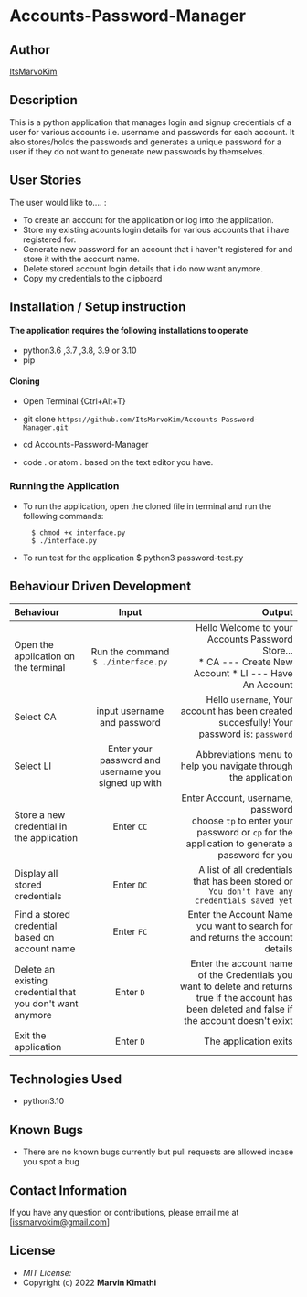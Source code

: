 # Accounts-Password-Manager
## Author

[ItsMarvoKim](https://github.com/ItsMarvoKim)


## Description

This is a python application that manages login and signup credentials of a user for various accounts i.e. username and passwords for each account. It also stores/holds the passwords and generates a unique password for a user if they do not want to generate new passwords by themselves.

## User Stories

The user would like to.... :
* To create an account for the application or log into the application.
* Store my existing acounts login details for various accounts that i have registered for.
* Generate new password for an account that i haven't registered for and store it with the account name.   
* Delete stored account login details that i do now want anymore.
* Copy my credentials to the clipboard


## Installation / Setup instruction

#### The application requires the following installations to operate 
* python3.6 ,3.7 ,3.8, 3.9 or 3.10 
* pip


#### Cloning

* Open Terminal {Ctrl+Alt+T}

* git clone ```https://github.com/ItsMarvoKim/Accounts-Password-Manager.git```

* cd Accounts-Password-Manager

* code . or atom . based on the text editor you have.


### Running the Application

* To run the application, open the cloned file in terminal and run the following commands:

        $ chmod +x interface.py
        $ ./interface.py
* To run test for the application
        $ python3 password-test.py

## Behaviour Driven Development

| Behaviour | Input | Output |
| :---------------- | :---------------: | ------------------: |
|Open the application on the terminal | Run the command ```$ ./interface.py```|Hello Welcome to your Accounts Password Store... <br>* CA ---  Create New Account * LI ---  Have An Account |
|Select  CA| input username and password| Hello ```username```, Your account has been created succesfully! Your password is: ```password```|
|Select LI  | Enter your password and username you signed up with| Abbreviations menu to help you navigate through the application|
|Store a new credential in the application| Enter ```CC```|Enter Account, username, password<br>choose ```tp``` to enter your password or ```cp``` for the application to generate a password for you |
|Display all stored credentials | Enter ```DC```|A list of all credentials that has been stored or ```You don't have any credentials saved yet``` |
|Find a stored credential based on account name|Enter ```FC```| Enter the Account Name you want to search for and returns the account details|
|Delete an existing credential that you don't want anymore|Enter ```D```|Enter the account name of the Credentials you want to delete and returns true if the account has been deleted and false if the account doesn't exixt|
|Exit the application| Enter ```D```| The application exits|

## Technologies Used

* python3.10

## Known Bugs
* There are no known bugs currently but pull requests are allowed incase you spot a bug

## Contact Information 

If you have any question or contributions, please email me at [issmarvokim@gmail.com]

## License
* *MIT License:*
* Copyright (c) 2022 **Marvin Kimathi**
